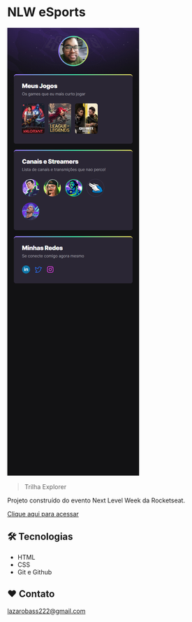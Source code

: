 # NLW eSports

![preview](./.github/preview.png)

> Trilha Explorer

Projeto construído do evento Next Level Week da Rocketseat.

[Clique aqui para acessar](https://lazarosantosbx.github.io/nlw-esports/)

## 🛠 Tecnologias

- HTML
- CSS
- Git e Github

## ❤ Contato

lazarobass222@gmail.com
